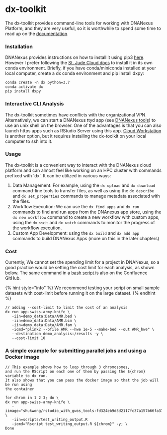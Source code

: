 # dx-toolkit

The dx-toolkit provides command-line tools for working with DNANexus Platform, and they are very useful, so it is worthwhile to spend some time to read up on the [documentation](https://documentation.dnanexus.com/user/helpstrings-of-sdk-command-line-utilities).&#x20;

### Installation

DNANexus provides instructions on how to install it using pip3 [here](https://documentation.dnanexus.com/downloads). However I prefer following the [St. Jude Cloud docs](https://university.stjude.cloud/docs/genomics-platform/analyzing-data/creating-a-cloud-app/) to install it in its own conda environment. Briefly, if you have conda/miniconda installed at your local computer, create a dx conda environment and pip install dxpy:

```
conda create -n dx python=3.7
conda activate dx
pip install dxpy
```

### Interactive CLI Analysis

The dx-toolkit sometimes have conflicts with the organizational VPN. Alternatively, we can start a DNANexus ttyd app (see [DNANexus tools](https://documentation.dnanexus.com/user/running-apps-and-workflows/tools-list)) to use an unix shell on the browser. One of the advantages is that you can also launch https apps such as RStudio Server using this app.  [Cloud Workstation ](https://documentation.dnanexus.com/developer/cloud-workstation)is another option, but it requires installing the dx-toolkit on your local computer to ssh into it.&#x20;

### Usage

The dx-toolkit is a convenient way to interact with the DNANexus cloud platform and can almost feel like working on an HPC cluster with commands prefixed with 'dx'. It can be utilized in various ways:

1. Data Management: For example, using the `dx upload` and `dx download` command-line tools to transfer files, as well as  using the `dx describe` and `dx set_properties` commands to manage metadata associated with the files.
2. Workflow Execution: We can use  the `dx find apps` and `dx run` commands to find and run apps from the DNAnexus app store,  using the `dx new workflow` command to create a new workflow with custom apps, using the `dx wait` and `dx watch` commands to monitor the progress of the workflow execution.&#x20;
3. Custom App Development: using the `dx build` and `dx add app` commands to build DNANexus Apps (more on this in the later chapters)

### Cost

Currently, We cannot set the spending limit for a project in DNANexus, so a good practice would be setting the cost limit for each analysis, as shown below. The same command in a [bash script ](https://github.com/confluence-breast-cancer-consortia/dnanexus\_demo/blob/main/scripts/run\_plink.sh)is also on the Confluence GitHub.&#x20;

{% hint style="info" %}
We recommend testing your script on small sample datasets with cost-limit before running it on the large dataset.
{% endhint %}

```
// adding --cost-limit to limit the cost of an analysis
dx run app-swiss-army-knife \
   -iin=demo_data:Data/AMR.bed \
   -iin=demo_data:Data/AMR.bim \
   -iin=demo_data:Data/AMR.fam \
   -icmd="plink2 --bfile AMR --hwe 1e-5 --make-bed --out AMR_hwe" \
   --destination demo_analysis:/results -y \
   --cost-limit 10
```

### A simple example for submitting parallel jobs and using a Docker image

```
// This example shows how to loop through 3 chromosomes, 
and run the RScript on each one of them by passing the ${chrom} variable to dx run.
It also shows that you can pass the docker image so that the job will be run using 
the container

for chrom in 1 2 3; do \
dx run app-swiss-army-knife \
   -iimage="shukwong/rstudio_with_gwas_tools:fd324eb9d3d2117fc37a157b66fa371a53693442" \
   -iin=scripts/test_writing_output.R
   -icmd="Rscript test_writing_output.R ${chrom}" -y; \
Done
```
